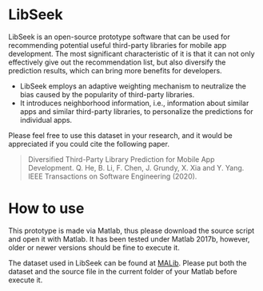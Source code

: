 # LibSeek

LibSeek is an open-source prototype software that can be used for recommending potential useful third-party libraries for mobile app development. The most significant characteristic of it is that it can not only effectively give out the recommendation list, but also diversify the prediction results, which can bring more benefits for developers.

- LibSeek employs an adaptive weighting mechanism to neutralize the bias caused by the popularity of third-party libraries. 
- It introduces neighborhood information, i.e., information about similar apps and similar third-party libraries, to personalize the predictions for individual apps.

Please feel free to use this dataset in your research, and it would be appreciated if you could cite the following paper.

> Diversified Third-Party Library Prediction for Mobile App Development. Q. He, B. Li, F. Chen, J. Grundy, X. Xia and Y. Yang. IEEE Transactions on Software Engineering (2020).

# How to use

This prototype is made via Matlab, thus please download the source script and open it with Matlab. It has been tested under Matlab 2017b, however, older or newer versions should be fine to execute it.

The dataset used in LibSeek can be found at [MALib](https://github.com/malibdata/MALib-Dataset). Please put both the dataset and the source file in the current folder of your Matlab before execute it.
